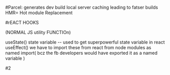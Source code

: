 #Parcel:
generates dev build
local server caching leading to fatser builds
HMR= Hot module Replacement



#rEACT HOOKS

(NORMAL JS utility FUNCTIOn)

useState()  state variable -- used to get superpowerful state variable in react
useEffect()
we have to import these from react from node modules as named import( bcz the fb developers would have exported it as a named variable )

#2
